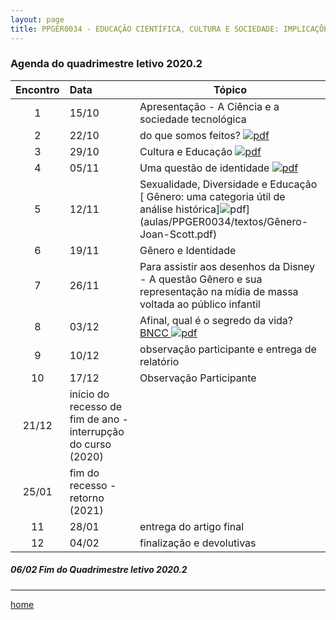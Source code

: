 ```yaml
---
layout: page
title: PPGER0034 - EDUCAÇÃO CIENTÍFICA, CULTURA E SOCIEDADE: IMPLICAÇÕES PARA O ENSINO DE CIÊNCIAS E HUMANIDADES
---
```

### Agenda do quadrimestre letivo 2020.2  

Encontro | Data  | Tópico
:---: | :--- |---
1|15/10	| Apresentação - A Ciência e a sociedade tecnológica  
2|22/10	| do que somos feitos? [ ![pdf](/pages/icons16/pdf-icon.png)](/aulas/ISC0180/recursos/PlanoAtividadesES1.pdf)
3|29/10	|	 Cultura e Educação [ ![pdf](/pages/icons16/pdf-icon.png)](/aulas/ISC0180/recursos/1._Dayrell-1996-Escola-espao-socio-cultural.pdf)
4|05/11	|	 Uma questão de identidade [ ![pdf](/pages/icons16/pdf-icon.png)](/aulas/ISC0180/recursos/Atividade_1_-_Estgio_1.pdf)
5|12/11	|	 Sexualidade, Diversidade e Educação [ Gênero: uma categoria útil de análise histórica]![pdf](/pages/icons16/pdf-icon.png)](aulas/PPGER0034/textos/Gênero-Joan-Scott.pdf)
6|19/11	|	Gênero e Identidade
7|26/11	|	 Para assistir aos desenhos da Disney - A questão Gênero e sua representação na mídia de massa voltada ao público infantil
8|03/12	|	 Afinal, qual é o segredo da vida? [BNCC   ![pdf](/pages/icons16/pdf-icon.png)](/aulas/ISC0180/recursos/Alamo_BNCC-VERSAO-FINAL.pdf)
9|10/12	|	 observação participante e entrega de relatório
10|17/12	|	 Observação Participante
|21/12	| início do recesso de fim de ano - interrupção do curso (2020)
|25/01 | fim do recesso - retorno  (2021)
11|28/01	|	 entrega do artigo final
12|04/02	|	 finalização e devolutivas

#####  06/02		Fim do Quadrimestre letivo 2020.2

---
[home](index.html)
